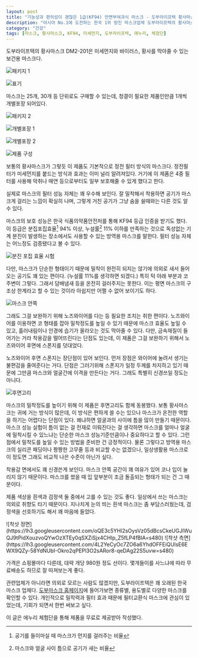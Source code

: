 ```yaml
---
layout: post
title: "기능성과 편의성이 괜찮은 1급(KF94) 안면부여과식 마스크 - 도부라이프텍 황사마스크 DM2-201"
description: "아시아 No.1에 도전하는 한국 1위 방진 마스크업체 도부라이프텍의 황사마스크 DM2-201을 사용해봤다."
category: "건강"
tags: [마스크, 황사마스크, KF94, 미세먼지, 도부라이프텍, 에누리, 체험단]
---
```


도부라이프텍의 황사마스크 DM2-201은
미세먼지와 바이러스, 황사를 막아줄 수 있는 보건용 마스크다.

![패키지 1](https://lh3.googleusercontent.com/oJLL9t5N8XsgFj2ZHNKZUuICfaRE4LO1UrcO54U30WNHFJP3EtYHahIdxrX3M-6GyRuZGPAX4-OhiA=s480)

![표기](https://lh3.googleusercontent.com/7XVCQoZqRVJ1vVergFj3c4NHv1IZ3Q22c4RYEAKH9Pm5bNVcWatazIDuUgQBSBBwGsNhqho9x9v_0Q=w480)

마스크는 25개, 30개 등 단위로도 구매할 수 있는데,
청결이 필요한 제품인만큼 1개씩 개별포장 되어있다.

![패키지 2](https://lh3.googleusercontent.com/6hAK51IG-7pMxXLPc9UeB2i_-Net8cR8Gii82W4nS1A5k8vzXLkh-eKuvhqOYTadNKolPBjBPeGccg=s480)

![개별포장 1](https://lh3.googleusercontent.com/YC3zwFkcr1v6czyuIaKStgSgcj2eZoohhfc1UdHWVS0t0BLKlf4Qc_DeV2MR89XoKDAVn4GLBlzsuA=s480)

![개별포장 2](https://lh3.googleusercontent.com/XcmSVPRLSJX6G6iktI3oHrKJ9Z3k9tefXGLwl5_b0kOyfN3b4Ad_OwKu9LLZluucYBuf6A1PQsLcEQ=s480)

![제품 구성](https://lh3.googleusercontent.com/jvO9xc2Ft9NoeE7EQIyrv-jyvwdx299A3nkW59z_PxrNYZOffxqcvl3RnjMQiTWZ73BOvvlOVJpNzQ=s480)

보통의 황사마스크가 그렇듯 이 제품도 기본적으로 정전 필터 방식의 마스크다.
정전필터가 미세먼지를 붙드는 방식과 효과는 이미 널리 알려져있다.
거기에 이 제품은 4중 필터를 사용해 악취나 매연 등으로부터도 일부 보호해줄 수 있게 했다고 한다.

실제로 마스크의 필터 성능 자체는 꽤 우수해 보인다.
잘 밀착해서 착용하면 공기가 마스크게 걸리는 느낌이 확실히 나며,
그렇게 거친 공기가 그냥 숨을 쉴때와는 다른 것도 알 수 있다.

마스크의 보호 성능은 한국 식품의약품안전처를 통해 KF94 등급 인증을 받기도 했다.
이 등급은 분집포집효율[^1] 94% 이상, 누설률[^2] 11% 이하를 만족하는 것으로
독성없는 기계 분진이 발생하는 장소에서도 사용할 수 있는 방역용 마스크를 말한다.
필터 성능 자체는 어느정도 검증됐다고 볼 수 있다.

[^1]: 공기를 들이마실 때 마스크가 먼지를 걸러주는 비율

[^2]: 마스크와 얼굴 사이 틈으로 공기가 새는 비율

![분진 포집 효율 시험](https://lh3.googleusercontent.com/yfGVZr51pmiRcP1FlYNQUeHKmuOfV17m__to8BxRVdEJY2v4CRXsBVPGInWAuthUHjflBQQgztDBdA=s480)

다만, 마스크가 단순한 형태이기 때문에 밀착이 완전히 되지는 않기에
의외로 새서 들어오는 공기도 꽤 있는 편이다.
(누설률 11%를 생각하면 되겠다.)
특히 턱 아래 부분과 코 주변이 그렇다.
그래서 담배냄새 등을 온전히 걸러주지는 못한다.
이는 평면 마스크의 구조상 한계라고 할 수 있는 것이라 아쉽지만 어쩔 수 없어 보이기도 하다.

![마스크 안쪽](https://lh3.googleusercontent.com/Grv8tBapJ4hKrT39CyEjDZRMkkVoq59gBeBOYxbmJF8DqKBRrhWbF9ehYB3PWHDnvOEuIl6QCmaA1w=s480)

그래도 그걸 보완하기 위해 노즈와이어를 다는 등 필요한 조치는 취한 편이다.
노즈와이어를 이용하면 코 형태를 잡아 밀착정도를 높일 수 있기 때문에 마스크 효율도 높일 수 있고,
흘러내림이나 안경에 습기가 올라오는 것도 막아줄 수 있다.
다만, 금속재질이 들어가는 거라 착용감을 떨어뜨린다는 단점도 있는데,
이 제품은 그걸 보완하기 위해서 노즈와이어 후면에 스폰지를 덧대었다.

노즈와이어 후면 스폰지는 장단점이 있어 보인다.
먼저 장점은 와이어에 눌려서 생기는 불편감을 줄여준다는 거다.
단점은 그러기위해 스폰지가 일정 두께를 차지하고 있기 때문에
그만큼 마스크와 얼굴간에 이격을 만든다는 거다.
그래도 특별히 신경쓰일 정도는 아니다.

![후면고리](https://lh3.googleusercontent.com/GWKYT1iYmuIVZqQsrMNRpcJTBuQwEMtdJnsNb-wpIKw6Q8_MHaRXqhvcDVnKZ8i3RdG4SOYlEuCffw=s480)

마스크의 밀착정도를 높이기 위해 이 제품은 후면고리도 함께 동봉했다.
보통 황사마스크는 귀에 거는 방식이 많은데,
이 방식은 편하게 쓸 수는 있으나 마스크가 온전한 역할을 하기는 어렵다는 단점이 있다.
왜냐하면 얼굴과의 사이에 틈을 많이 만들기 때문이다.
마스크 성능 실험이 틈이 없는 걸 전재로 이뤄진다는 걸 생각하면
마스크를 얼마나 얼굴에 밀착시킬 수 있느냐는 단순한 마스크 성능기준만큼이나 중요하다고 할 수 있다.
그런 점에서 밀착도를 높일 수 있는 방법을 준비한 건 긍정적이다.
물론 그렇다고 방역용 마스크의 실리콘 패딩이나 짱짱한 고무줄 등과 비교할 수는 없겠으나,
일상생활용 마스크로 이 정도면 그래도 비교적 나은 수준이 아닌가 싶다.

착용감 면에서도 꽤 신경쓴게 보인다.
마스크 안쪽 공간이 꽤 여유가 있어 코나 입이 눌리지 않기 때문이다.
마스크를 썼을 때 입 앞부분이 조금 돌출되는 형태가 되는 건 그 때문이다.

제품 색상을 흰색과 검정색 둘 중에서 고를 수 있는 것도 좋다.
일상에서 쓰는 마스크는 의외로 취향도 타기 때문이다.
지나치게 눈의 띄는 흰색 마스크는 좀 부담스러웠는데,
검정색을 선호하기도 해서 꽤 마음에 들었다.

<p class="center" markdown="1">
![착샷 정면](https://lh3.googleusercontent.com/oQE3c5YHl2sOysVz05dBcsCkeUGJIWuQJ9tPidXouzvoQYwOzXTEy0qSXZiSjx4CHIp_Z5fLP4fBIA=s480)
![착샷 측면](https://lh3.googleusercontent.com/4L2YeCyOc7ZO6a6YhdOFFEiQUlsE6EWX9QZy-58YdNUbI-Okro2qPEPl3O2sARor8-qeDAg22S5uvw=s480)
</p>

가격은 쇼핑몰마다 다른데,
대략 개당 980원 정도 선이다.
몇개들이를 사느냐에 따라 무료배송도 하므로 잘 따져보는게 좋다.

관련업체가 아니라면 의외로 모르는 사람도 많겠지만,
도부라이프텍은 꽤 오래된 한국 마스크 업체다.
[도부마스크 홈페이지](http://www.dobumask.co.kr/)에 들어가보면
종류별, 용도별로 다양한 마스크를 확인할 수 있다.
개인적으로 밀착력과 필터 효과 때문에 필터교환식 마스크에 관심이 있었는데,
기회가 되면서 한번 써보고 싶다.



<div class="im im-info">
이 글은 에누리 체험단을 통해 제품을 무료로 제공받아 작성했다.
</div>

